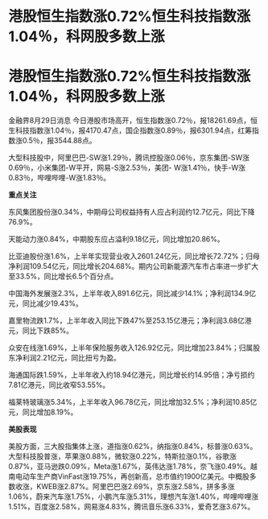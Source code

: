 # 港股恒生指数涨0.72%恒生科技指数涨1.04％，科网股多数上涨

# 港股恒生指数涨0.72%恒生科技指数涨1.04％，科网股多数上涨

金融界8月29日消息
今日港股市场高开，恒生指数涨0.72％，报18261.69点，恒生科技指数涨1.04％，报4170.47点，国企指数涨0.89％，报6301.94点，红筹指数涨0.5％，报3544.88点。

大型科技股中，阿里巴巴-SW涨1.29％，腾讯控股涨0.06％，京东集团-SW涨0.69％，小米集团-W平开，网易-S涨2.53％，美团-
W涨1.41％，快手-W涨0.83％，哔哩哔哩-W涨1.83％。

**重点关注**

东风集团股份涨0.34%，中期母公司权益持有人应占利润约12.7亿元，同比下降76.9%。

天能动力涨0.84%，中期股东应占溢利9.18亿元，同比增加20.86%。

比亚迪股份涨1.6%，上半年实现营业收入2601.24亿元，同比增长72.72%；归母净利润109.54亿元，同比增长204.68%。期内公司新能源汽车市占率进一步扩大至33.5%，同比增长6.5个百分点。

中国海外发展涨2.3%，上半年收入891.6亿元，同比减少14.1%；净利润134.9亿元，同比减少19.43%。

嘉里物流跌1.7%，上半年收入同比下跌47%至253.15亿港元；净利润3.68亿港元，同比下跌85%。

众安在线涨1.69%，上半年保险服务收入126.92亿元，同比增加23.84%；归属股东净利润2.21亿元，同比扭亏为盈。

海通国际跌1.59%，上半年收入约18.94亿港元，同比增长约14.95倍；净亏损约7.81亿港元，同比收窄53.55%。

福莱特玻璃涨5.34%，上半年收入96.78亿元，同比增加32.5%；净利润10.85亿元，同比增加8.19%。

**美股表现**

美股方面，三大股指集体上涨，道指涨0.62%，纳指涨0.84%，标普涨0.63%。大型科技股普涨，苹果涨0.88%，微软涨0.22%，特斯拉涨0.1%，谷歌涨0.87%，亚马逊跌0.09%，Meta涨1.67%，英伟达涨1.78%，奈飞涨0.49%。越南电动车生产商VinFast涨19.75%，再创新高，总市值约1900亿美元。中概股多数收涨，KWEB涨2.87%。阿里巴巴涨2.69%，京东涨2.58%，拼多多涨1.06%，蔚来汽车涨1.75%，小鹏汽车涨5.31%，理想汽车涨1.40%，哔哩哔哩涨1.51%，百度涨2.58%，网易涨4.83%，腾讯音乐涨6.33%，爱奇艺涨3.67%。

